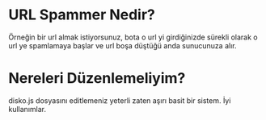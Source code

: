 # URL Spammer Nedir?

Örneğin bir url almak istiyorsunuz, bota o url yi girdiğinizde sürekli olarak o url ye spamlamaya başlar ve url boşa düştüğü anda sunucunuza alır.

# Nereleri Düzenlemeliyim?

disko.js dosyasını editlemeniz yeterli zaten aşırı basit bir sistem. İyi kullanımlar.
